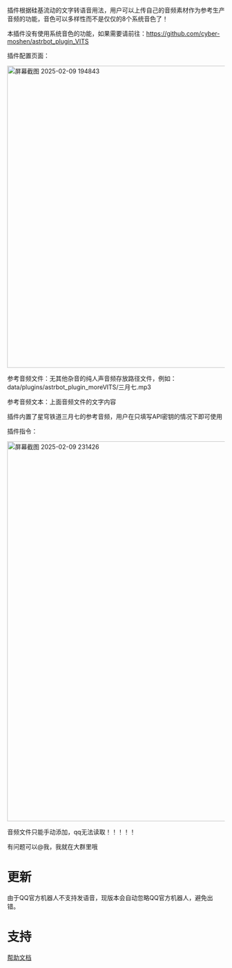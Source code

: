 插件根据硅基流动的文字转语音用法，用户可以上传自己的音频素材作为参考生产音频的功能，音色可以多样性而不是仅仅的8个系统音色了！

本插件没有使用系统音色的功能，如果需要请前往：https://github.com/cyber-moshen/astrbot_plugin_VITS

插件配置页面：

<img width="698" alt="屏幕截图 2025-02-09 194843" src="https://github.com/user-attachments/assets/bf91a180-d9c5-4814-bbfb-05b9bf6b1395" />

参考音频文件：无其他杂音的纯人声音频存放路径文件，例如：data/plugins/astrbot_plugin_moreVITS/三月七.mp3

参考音频文本：上面音频文件的文字内容

插件内置了星穹铁道三月七的参考音频，用户在只填写API密钥的情况下即可使用

插件指令：

<img width="878" alt="屏幕截图 2025-02-09 231426" src="https://github.com/user-attachments/assets/5d8dccce-9626-4179-bde5-8168d9b837fb" />

音频文件只能手动添加，qq无法读取！！！！！

有问题可以@我，我就在大群里哦

# 更新
由于QQ官方机器人不支持发语音，现版本会自动忽略QQ官方机器人，避免出错。
# 支持

[帮助文档](https://astrbot.soulter.top/center/docs/%E5%BC%80%E5%8F%91/%E6%8F%92%E4%BB%B6%E5%BC%80%E5%8F%91/
)
